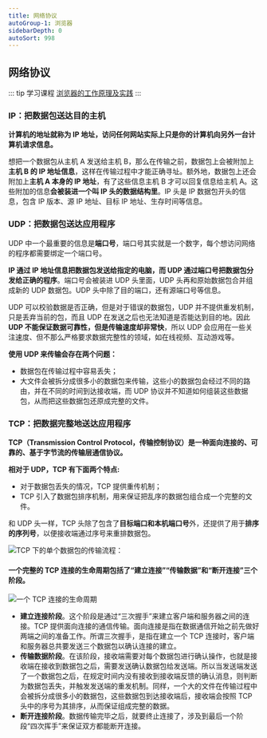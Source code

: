 ```yaml
---
title: 网络协议
autoGroup-1: 浏览器
sidebarDepth: 0
autoSort: 998
---
```


## 网络协议
::: tip 学习课程
[浏览器的工作原理及实践](https://time.geekbang.org/column/article/113550)
:::

### IP：把数据包送达目的主机
**计算机的地址就称为 IP 地址，访问任何网站实际上只是你的计算机向另外一台计算机请求信息。**    

想把一个数据包从主机 A 发送给主机 B，那么在传输之前，数据包上会被附加上**主机 B 的 IP 地址信息**，这样在传输过程中才能正确寻址。额外地，数据包上还会附加上**主机 A 本身的 IP 地址**，有了这些信息主机 B 才可以回复信息给主机 A。这些附加的信息**会被装进一个叫 IP 头的数据结构里**。IP 头是 IP 数据包开头的信息，包含 IP 版本、源 IP 地址、目标 IP 地址、生存时间等信息。     

### UDP：把数据包送达应用程序
UDP 中一个最重要的信息是**端口号**，端口号其实就是一个数字，每个想访问网络的程序都需要绑定一个端口号。     

**IP 通过 IP 地址信息把数据包发送给指定的电脑，而 UDP 通过端口号把数据包分发给正确的程序**。端口号会被装进 UDP 头里面，UDP 头再和原始数据包合并组成新的 UDP 数据包。UDP 头中除了目的端口，还有源端口号等信息。   
 
UDP 可以校验数据是否正确，但是对于错误的数据包，UDP 并不提供重发机制，只是丢弃当前的包，而且 UDP 在发送之后也无法知道是否能达到目的地。因此**UDP 不能保证数据可靠性，但是传输速度却非常快**，所以 UDP 会应用在一些关注速度、但不那么严格要求数据完整性的领域，如在线视频、互动游戏等。

**使用 UDP 来传输会存在两个问题：**    
- 数据包在传输过程中容易丢失；
- 大文件会被拆分成很多小的数据包来传输，这些小的数据包会经过不同的路由，并在不同的时间到达接收端，而 UDP 协议并不知道如何组装这些数据包，从而把这些数据包还原成完整的文件。

### TCP：把数据完整地送达应用程序
**TCP（Transmission Control Protocol，传输控制协议）是一种面向连接的、可靠的、基于字节流的传输层通信协议。**   

**相对于 UDP，TCP 有下面两个特点:**     
- 对于数据包丢失的情况，TCP 提供重传机制；
- TCP 引入了数据包排序机制，用来保证把乱序的数据包组合成一个完整的文件。  

和 UDP 头一样，TCP 头除了包含了**目标端口和本机端口号**外，还提供了用于**排序的序列号**，以便接收端通过序号来重排数据包。  

![TCP 下的单个数据包的传输流程：](@assets/img/note-web/tcp.png)   

#### 一个完整的 TCP 连接的**生命周期包括了“建立连接”“传输数据”和“断开连接”三个阶段**。   
![一个 TCP 连接的生命周期](@assets/img/note-web/tcp1.png)     

- **建立连接阶段**。这个阶段是通过“三次握手”来建立客户端和服务器之间的连接。TCP 提供面向连接的通信传输。面向连接是指在数据通信开始之前先做好两端之间的准备工作。所谓三次握手，是指在建立一个 TCP 连接时，客户端和服务器总共要发送三个数据包以确认连接的建立。
- **传输数据阶段**。在该阶段，接收端需要对每个数据包进行确认操作，也就是接收端在接收到数据包之后，需要发送确认数据包给发送端。所以当发送端发送了一个数据包之后，在规定时间内没有接收到接收端反馈的确认消息，则判断为数据包丢失，并触发发送端的重发机制。同样，一个大的文件在传输过程中会被拆分成很多小的数据包，这些数据包到达接收端后，接收端会按照 TCP 头中的序号为其排序，从而保证组成完整的数据。   
- **断开连接阶段**。数据传输完毕之后，就要终止连接了，涉及到最后一个阶段“四次挥手”来保证双方都能断开连接。




